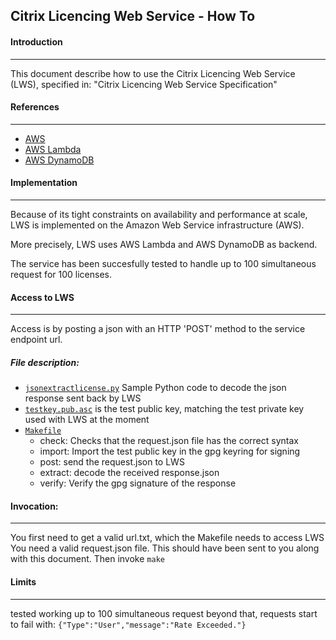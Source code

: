 ## Citrix Licencing Web Service - How To

#### Introduction
------
This document describe how to use the Citrix Licencing Web Service (LWS), specified in: "Citrix Licencing Web Service Specification"

#### References
------
* [AWS](https://aws.amazon.com/)
* [AWS Lambda](https://aws.amazon.com/lambda/)
* [AWS DynamoDB](https://aws.amazon.com/dynamodb/)


#### Implementation
------
Because of its tight constraints on availability and performance at scale, LWS is implemented on the Amazon Web Service infrastructure (AWS).

More precisely, LWS uses AWS Lambda and AWS DynamoDB as backend.

The service has been succesfully tested to handle up to 100 simultaneous request for 100 licenses.

#### Access to LWS
------
Access is by posting a json with an HTTP 'POST' method to the service endpoint url.

##### File description:
* [`jsonextractlicense.py`](jsonextractlicense.py) Sample Python code to decode the json response sent back by LWS
* [`testkey.pub.asc`](testkey.pub.asc) is the test public key, matching the test private key used with LWS at the moment
* [`Makefile`](Makefile)
  * check:  Checks that the request.json file has the correct syntax
  * import: Import the test public key in the gpg keyring for signing
  * post: send the request.json to LWS
  * extract: decode the received response.json
  * verify: Verify the gpg signature of the response
	
#### Invocation:
------
You first need to get a valid url.txt, which the Makefile needs to access LWS
You need a valid request.json file.
This should have been sent to you along with this document.
Then invoke `make`

#### Limits
------
tested working up to 100 simultaneous request
beyond that, requests start to fail with: `{"Type":"User","message":"Rate Exceeded."}`


